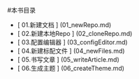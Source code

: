 #本书目录
- [ 01.新建文档 ] (01_newRepo.md)
- [ 02.新建本地Repo ] (02_cloneRepo.md)
- [ 03.配置编辑器 ] (03_configEditor.md)
- [ 04.新建标配文件 ] (04_newFiles.md)
- [ 05.书写文章 ] (05_writeArticle.md)
- [ 06.生成主题 ] (06_createTheme.md)
